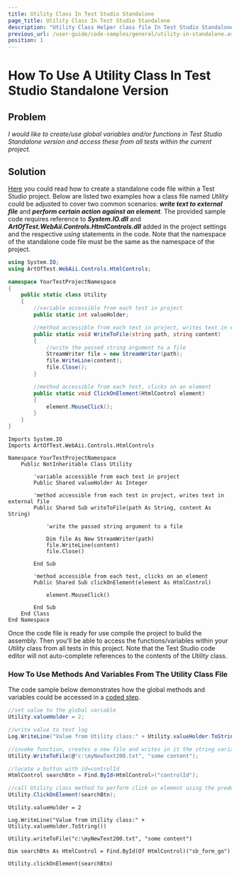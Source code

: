```yaml
---
title: Utility Class In Test Studio Standalone
page_title: Utility Class In Test Studio Standalone
description: "Utility Class Helper class file In Test Studio Standalone project"
previous_url: /user-guide/code-samples/general/utility-in-standalone.aspx, /user-guide/code-samples/general/utility-in-standalone
position: 1
---
```

# How To Use A Utility Class In Test Studio Standalone Version 

## Problem 

*I would like to create/use global variables and/or functions in Test Studio Standalone version and access these from all tests within the current project.*

## Solution 

<a href="/features/coded-steps/standalone-code-file" target="_blank">Here</a> you could read how to create a standalone code file within a Test Studio project. Below are listed two examples how a class file named *Utility* could be adjusted to cover two  common scenarios: ***write text to external file*** and ***perform certain action against an element***. The provided sample code requires reference to ***System.IO.dll*** and  ***ArtOfTest.WebAii.Controls.HtmlControls.dll*** added in the project settings and the respective *using* statements in the code. Note that the namespace of the standalone code file must be the same as the namespace of the project.

```C#
using System.IO;
using ArtOfTest.WebAii.Controls.HtmlControls;

namespace YourTestProjectNamespace
{
	public static class Utility
	{
     	//variable accessible from each test in project
     	public static int valueHolder;

     	//method accessible from each test in project, writes text in external file
     	public static void WriteToFile(string path, string content)
     	{
        	//write the passed string argument to a file
        	StreamWriter file = new StreamWriter(path);
        	file.WriteLine(content);
        	file.Close();
		}

		//method accessible from each test, clicks on an element
        public static void ClickOnElement(HtmlControl element)
        {
            element.MouseClick();
        }
	}
}
```
```VB
Imports System.IO
Imports ArtOfTest.WebAii.Controls.HtmlControls

Namespace YourTestProjectNamespace
	Public NotInheritable Class Utility

		'variable accessible from each test in project
		Public Shared valueHolder As Integer

		'method accessible from each test in project, writes text in external file
		Public Shared Sub writeToFile(path As String, content As String)

			'write the passed string argument to a file

			Dim file As New StreamWriter(path)
			file.WriteLine(content)
			file.Close()

		End Sub

		'method accessible from each test, clicks on an element
		Public Shared Sub clickOnElement(element As HtmlControl)
			
			element.MouseClick()

		End Sub
	End Class
End Namespace
```

Once the code file is ready for use compile the project to build the assembly. Then you'll be able to access the functions/variables within your *Utility* class from all tests in this project. Note that the Test Studio code editor will not auto-complete references to the contents of the *Utility* class.

### How To Use Methods And Variables From The Utility Class File 

The code sample below demonstrates how the global methods and variables could be accessed in a <a href="/features/custom-steps/script-step" target="_blank">coded step</a>. 

```C#
//set value to the global variable
Utility.valueHolder = 2;

//write value to test log
Log.WriteLine("Value from Utility class:" + Utility.valueHolder.ToString());

//invoke function, creates a new file and writes in it the string variable passed 
Utility.WriteToFile(@"c:\myNewText200.txt", "some content");

//locate a button with id=controlId
HtmlControl searchBtn = Find.ById<HtmlControl>("controlId");

//call Utility class method to perform click on element using the predefined static function
Utility.ClickOnElement(searchBtn);
```
```VB
Utility.valueHolder = 2

Log.WriteLine("Value from Utility class:" + Utility.valueHolder.ToString())

Utility.writeToFile("c:\myNewText200.txt", "some content")

Dim searchBtn As HtmlControl = Find.ById(Of HtmlControl)("sb_form_go")

Utility.clickOnElement(searchBtn)
```